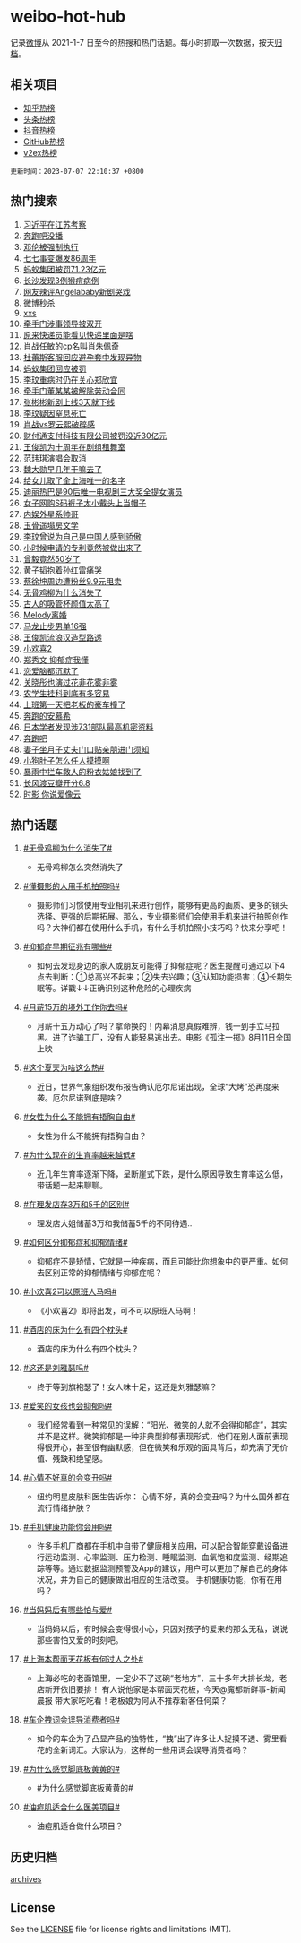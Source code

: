 # weibo-hot-hub

记录[微博](https://www.weibo.com)从 2021-1-7 日至今的热搜和热门话题。每小时抓取一次数据，按天[归档](archives)。

## 相关项目

- [知乎热榜](https://github.com/lonnyzhang423/zhihu-hot-hub)
- [头条热榜](https://github.com/lonnyzhang423/toutiao-hot-hub)
- [抖音热榜](https://github.com/lonnyzhang423/douyin-hot-hub)
- [GitHub热榜](https://github.com/lonnyzhang423/github-hot-hub)
- [v2ex热榜](https://github.com/lonnyzhang423/v2ex-hot-hub)


`更新时间：2023-07-07 22:10:37 +0800`

## 热门搜索

1. [习近平在江苏考察](https://m.weibo.cn/search?containerid=100103type%3D1%26t%3D10%26q%3D%23%E4%B9%A0%E8%BF%91%E5%B9%B3%E5%9C%A8%E6%B1%9F%E8%8B%8F%E8%80%83%E5%AF%9F%23&stream_entry_id=51&isnewpage=1&extparam=seat%3D1%26cate%3D10103%26filter_type%3Drealtimehot%26c_type%3D51%26stream_entry_id%3D51%26dgr%3D0%26pos%3D0%26display_time%3D1688739036%26pre_seqid%3D1688739036019027219125&luicode=10000011&lfid=106003type%253D25%2526t%253D3%2526disable_hot%253D1%2526filter_type%253Drealtimehot)
1. [奔跑吧没播](https://m.weibo.cn/search?containerid=100103type%3D1%26t%3D10%26q%3D%23%E5%A5%94%E8%B7%91%E5%90%A7%E6%B2%A1%E6%92%AD%23&stream_entry_id=31&isnewpage=1&extparam=seat%3D1%26lcate%3D5001%26flag%3D4%26filter_type%3Drealtimehot%26realpos%3D1%26q%3D%2523%25E5%25A5%2594%25E8%25B7%2591%25E5%2590%25A7%25E6%25B2%25A1%25E6%2592%25AD%2523%26dgr%3D0%26band_rank%3D1%26stream_entry_id%3D31%26c_type%3D31%26cate%3D5001%26pos%3D0%26display_time%3D1688739036%26pre_seqid%3D1688739036019027219125&luicode=10000011&lfid=106003type%253D25%2526t%253D3%2526disable_hot%253D1%2526filter_type%253Drealtimehot)
1. [邓伦被强制执行](https://m.weibo.cn/search?containerid=100103type%3D1%26t%3D10%26q%3D%23%E9%82%93%E4%BC%A6%E8%A2%AB%E5%BC%BA%E5%88%B6%E6%89%A7%E8%A1%8C%23&stream_entry_id=31&isnewpage=1&extparam=seat%3D1%26lcate%3D5001%26flag%3D2%26filter_type%3Drealtimehot%26realpos%3D2%26q%3D%2523%25E9%2582%2593%25E4%25BC%25A6%25E8%25A2%25AB%25E5%25BC%25BA%25E5%2588%25B6%25E6%2589%25A7%25E8%25A1%258C%2523%26dgr%3D0%26band_rank%3D2%26stream_entry_id%3D31%26c_type%3D31%26cate%3D5001%26pos%3D1%26display_time%3D1688739036%26pre_seqid%3D1688739036019027219125&luicode=10000011&lfid=106003type%253D25%2526t%253D3%2526disable_hot%253D1%2526filter_type%253Drealtimehot)
1. [七七事变爆发86周年](https://m.weibo.cn/search?containerid=100103type%3D1%26t%3D10%26q%3D%23%E4%B8%83%E4%B8%83%E4%BA%8B%E5%8F%98%E7%88%86%E5%8F%9186%E5%91%A8%E5%B9%B4%23&stream_entry_id=31&isnewpage=1&extparam=seat%3D1%26lcate%3D5001%26flag%3D16%26filter_type%3Drealtimehot%26realpos%3D3%26q%3D%2523%25E4%25B8%2583%25E4%25B8%2583%25E4%25BA%258B%25E5%258F%2598%25E7%2588%2586%25E5%258F%259186%25E5%2591%25A8%25E5%25B9%25B4%2523%26dgr%3D0%26band_rank%3D3%26stream_entry_id%3D31%26c_type%3D31%26cate%3D5001%26pos%3D2%26display_time%3D1688739036%26pre_seqid%3D1688739036019027219125&luicode=10000011&lfid=106003type%253D25%2526t%253D3%2526disable_hot%253D1%2526filter_type%253Drealtimehot)
1. [蚂蚁集团被罚71.23亿元](https://m.weibo.cn/search?containerid=100103type%3D1%26t%3D10%26q%3D%23%E8%9A%82%E8%9A%81%E9%9B%86%E5%9B%A2%E8%A2%AB%E7%BD%9A71.23%E4%BA%BF%E5%85%83%23&stream_entry_id=31&isnewpage=1&extparam=seat%3D1%26lcate%3D5001%26flag%3D16%26filter_type%3Drealtimehot%26realpos%3D4%26q%3D%2523%25E8%259A%2582%25E8%259A%2581%25E9%259B%2586%25E5%259B%25A2%25E8%25A2%25AB%25E7%25BD%259A71.23%25E4%25BA%25BF%25E5%2585%2583%2523%26dgr%3D0%26band_rank%3D4%26stream_entry_id%3D31%26c_type%3D31%26cate%3D5001%26pos%3D3%26display_time%3D1688739036%26pre_seqid%3D1688739036019027219125&luicode=10000011&lfid=106003type%253D25%2526t%253D3%2526disable_hot%253D1%2526filter_type%253Drealtimehot)
1. [长沙发现3例猴痘病例](https://m.weibo.cn/search?containerid=100103type%3D1%26t%3D10%26q%3D%23%E9%95%BF%E6%B2%99%E5%8F%91%E7%8E%B03%E4%BE%8B%E7%8C%B4%E7%97%98%E7%97%85%E4%BE%8B%23&stream_entry_id=31&isnewpage=1&extparam=seat%3D1%26lcate%3D5001%26flag%3D1%26filter_type%3Drealtimehot%26realpos%3D5%26q%3D%2523%25E9%2595%25BF%25E6%25B2%2599%25E5%258F%2591%25E7%258E%25B03%25E4%25BE%258B%25E7%258C%25B4%25E7%2597%2598%25E7%2597%2585%25E4%25BE%258B%2523%26dgr%3D0%26band_rank%3D5%26stream_entry_id%3D31%26c_type%3D31%26cate%3D5001%26pos%3D4%26display_time%3D1688739036%26pre_seqid%3D1688739036019027219125&luicode=10000011&lfid=106003type%253D25%2526t%253D3%2526disable_hot%253D1%2526filter_type%253Drealtimehot)
1. [网友辣评Angelababy新剧哭戏](https://m.weibo.cn/search?containerid=100103type%3D1%26t%3D10%26q%3D%23%E7%BD%91%E5%8F%8B%E8%BE%A3%E8%AF%84Angelababy%E6%96%B0%E5%89%A7%E5%93%AD%E6%88%8F%23&stream_entry_id=31&isnewpage=1&extparam=seat%3D1%26lcate%3D5001%26flag%3D1%26filter_type%3Drealtimehot%26realpos%3D6%26q%3D%2523%25E7%25BD%2591%25E5%258F%258B%25E8%25BE%25A3%25E8%25AF%2584Angelababy%25E6%2596%25B0%25E5%2589%25A7%25E5%2593%25AD%25E6%2588%258F%2523%26dgr%3D0%26band_rank%3D6%26stream_entry_id%3D31%26c_type%3D31%26cate%3D5001%26pos%3D5%26display_time%3D1688739036%26pre_seqid%3D1688739036019027219125&luicode=10000011&lfid=106003type%253D25%2526t%253D3%2526disable_hot%253D1%2526filter_type%253Drealtimehot)
1. [微博秒杀](https://m.weibo.cn/search?containerid=100103type%3D1%26t%3D10%26q%3D%23%E5%BE%AE%E5%8D%9A%E7%A7%92%E6%9D%80%23&stream_entry_id=31&isnewpage=1&extparam=seat%3D1%26lcate%3D5001%26filter_type%3Drealtimehot%26adid%3D195677%26q%3D%2523%25E5%25BE%25AE%25E5%258D%259A%25E7%25A7%2592%25E6%259D%2580%2523%26dgr%3D0%26c_type%3D31%26stream_entry_id%3D31%26band_rank%3D7%26is_ad_pos%3D1%26cate%3D5001%26pos%3D6%26display_time%3D1688739036%26pre_seqid%3D1688739036019027219125&luicode=10000011&lfid=106003type%253D25%2526t%253D3%2526disable_hot%253D1%2526filter_type%253Drealtimehot)
1. [xxs](https://m.weibo.cn/search?containerid=100103type%3D1%26t%3D10%26q%3Dxxs&stream_entry_id=31&isnewpage=1&extparam=seat%3D1%26lcate%3D5001%26flag%3D1%26filter_type%3Drealtimehot%26realpos%3D7%26q%3Dxxs%26dgr%3D0%26band_rank%3D7%26stream_entry_id%3D31%26c_type%3D31%26cate%3D5001%26pos%3D7%26display_time%3D1688739036%26pre_seqid%3D1688739036019027219125&luicode=10000011&lfid=106003type%253D25%2526t%253D3%2526disable_hot%253D1%2526filter_type%253Drealtimehot)
1. [牵手门涉事领导被双开](https://m.weibo.cn/search?containerid=100103type%3D1%26t%3D10%26q%3D%23%E7%89%B5%E6%89%8B%E9%97%A8%E6%B6%89%E4%BA%8B%E9%A2%86%E5%AF%BC%E8%A2%AB%E5%8F%8C%E5%BC%80%23&stream_entry_id=31&isnewpage=1&extparam=seat%3D1%26lcate%3D5001%26flag%3D0%26filter_type%3Drealtimehot%26realpos%3D8%26q%3D%2523%25E7%2589%25B5%25E6%2589%258B%25E9%2597%25A8%25E6%25B6%2589%25E4%25BA%258B%25E9%25A2%2586%25E5%25AF%25BC%25E8%25A2%25AB%25E5%258F%258C%25E5%25BC%2580%2523%26dgr%3D0%26band_rank%3D8%26stream_entry_id%3D31%26c_type%3D31%26cate%3D5001%26pos%3D8%26display_time%3D1688739036%26pre_seqid%3D1688739036019027219125&luicode=10000011&lfid=106003type%253D25%2526t%253D3%2526disable_hot%253D1%2526filter_type%253Drealtimehot)
1. [原来快递员能看见快递里面是啥](https://m.weibo.cn/search?containerid=100103type%3D1%26t%3D10%26q%3D%23%E5%8E%9F%E6%9D%A5%E5%BF%AB%E9%80%92%E5%91%98%E8%83%BD%E7%9C%8B%E8%A7%81%E5%BF%AB%E9%80%92%E9%87%8C%E9%9D%A2%E6%98%AF%E5%95%A5%23&stream_entry_id=31&isnewpage=1&extparam=seat%3D1%26lcate%3D5001%26flag%3D2%26filter_type%3Drealtimehot%26realpos%3D9%26q%3D%2523%25E5%258E%259F%25E6%259D%25A5%25E5%25BF%25AB%25E9%2580%2592%25E5%2591%2598%25E8%2583%25BD%25E7%259C%258B%25E8%25A7%2581%25E5%25BF%25AB%25E9%2580%2592%25E9%2587%258C%25E9%259D%25A2%25E6%2598%25AF%25E5%2595%25A5%2523%26dgr%3D0%26band_rank%3D9%26stream_entry_id%3D31%26c_type%3D31%26cate%3D5001%26pos%3D9%26display_time%3D1688739036%26pre_seqid%3D1688739036019027219125&luicode=10000011&lfid=106003type%253D25%2526t%253D3%2526disable_hot%253D1%2526filter_type%253Drealtimehot)
1. [肖战任敏的cp名叫肖朱佩奇](https://m.weibo.cn/search?containerid=100103type%3D1%26t%3D10%26q%3D%23%E8%82%96%E6%88%98%E4%BB%BB%E6%95%8F%E7%9A%84cp%E5%90%8D%E5%8F%AB%E8%82%96%E6%9C%B1%E4%BD%A9%E5%A5%87%23&stream_entry_id=31&isnewpage=1&extparam=seat%3D1%26lcate%3D5001%26flag%3D1%26filter_type%3Drealtimehot%26realpos%3D10%26q%3D%2523%25E8%2582%2596%25E6%2588%2598%25E4%25BB%25BB%25E6%2595%258F%25E7%259A%2584cp%25E5%2590%258D%25E5%258F%25AB%25E8%2582%2596%25E6%259C%25B1%25E4%25BD%25A9%25E5%25A5%2587%2523%26dgr%3D0%26band_rank%3D10%26stream_entry_id%3D31%26c_type%3D31%26cate%3D5001%26pos%3D10%26display_time%3D1688739036%26pre_seqid%3D1688739036019027219125&luicode=10000011&lfid=106003type%253D25%2526t%253D3%2526disable_hot%253D1%2526filter_type%253Drealtimehot)
1. [杜蕾斯客服回应避孕套中发现异物](https://m.weibo.cn/search?containerid=100103type%3D1%26t%3D10%26q%3D%23%E6%9D%9C%E8%95%BE%E6%96%AF%E5%AE%A2%E6%9C%8D%E5%9B%9E%E5%BA%94%E9%81%BF%E5%AD%95%E5%A5%97%E4%B8%AD%E5%8F%91%E7%8E%B0%E5%BC%82%E7%89%A9%23&stream_entry_id=31&isnewpage=1&extparam=seat%3D1%26lcate%3D5001%26flag%3D2%26filter_type%3Drealtimehot%26realpos%3D11%26q%3D%2523%25E6%259D%259C%25E8%2595%25BE%25E6%2596%25AF%25E5%25AE%25A2%25E6%259C%258D%25E5%259B%259E%25E5%25BA%2594%25E9%2581%25BF%25E5%25AD%2595%25E5%25A5%2597%25E4%25B8%25AD%25E5%258F%2591%25E7%258E%25B0%25E5%25BC%2582%25E7%2589%25A9%2523%26dgr%3D0%26band_rank%3D11%26stream_entry_id%3D31%26c_type%3D31%26cate%3D5001%26pos%3D11%26display_time%3D1688739036%26pre_seqid%3D1688739036019027219125&luicode=10000011&lfid=106003type%253D25%2526t%253D3%2526disable_hot%253D1%2526filter_type%253Drealtimehot)
1. [蚂蚁集团回应被罚](https://m.weibo.cn/search?containerid=100103type%3D1%26t%3D10%26q%3D%23%E8%9A%82%E8%9A%81%E9%9B%86%E5%9B%A2%E5%9B%9E%E5%BA%94%E8%A2%AB%E7%BD%9A%23&stream_entry_id=31&isnewpage=1&extparam=seat%3D1%26lcate%3D5001%26flag%3D1%26filter_type%3Drealtimehot%26realpos%3D12%26q%3D%2523%25E8%259A%2582%25E8%259A%2581%25E9%259B%2586%25E5%259B%25A2%25E5%259B%259E%25E5%25BA%2594%25E8%25A2%25AB%25E7%25BD%259A%2523%26dgr%3D0%26band_rank%3D12%26stream_entry_id%3D31%26c_type%3D31%26cate%3D5001%26pos%3D12%26display_time%3D1688739036%26pre_seqid%3D1688739036019027219125&luicode=10000011&lfid=106003type%253D25%2526t%253D3%2526disable_hot%253D1%2526filter_type%253Drealtimehot)
1. [李玟重病时仍在关心郑欣宜](https://m.weibo.cn/search?containerid=100103type%3D1%26t%3D10%26q%3D%23%E6%9D%8E%E7%8E%9F%E9%87%8D%E7%97%85%E6%97%B6%E4%BB%8D%E5%9C%A8%E5%85%B3%E5%BF%83%E9%83%91%E6%AC%A3%E5%AE%9C%23&stream_entry_id=31&isnewpage=1&extparam=seat%3D1%26lcate%3D5001%26flag%3D0%26filter_type%3Drealtimehot%26realpos%3D13%26q%3D%2523%25E6%259D%258E%25E7%258E%259F%25E9%2587%258D%25E7%2597%2585%25E6%2597%25B6%25E4%25BB%258D%25E5%259C%25A8%25E5%2585%25B3%25E5%25BF%2583%25E9%2583%2591%25E6%25AC%25A3%25E5%25AE%259C%2523%26dgr%3D0%26band_rank%3D13%26stream_entry_id%3D31%26c_type%3D31%26cate%3D5001%26pos%3D13%26display_time%3D1688739036%26pre_seqid%3D1688739036019027219125&luicode=10000011&lfid=106003type%253D25%2526t%253D3%2526disable_hot%253D1%2526filter_type%253Drealtimehot)
1. [牵手门董某某被解除劳动合同](https://m.weibo.cn/search?containerid=100103type%3D1%26t%3D10%26q%3D%23%E7%89%B5%E6%89%8B%E9%97%A8%E8%91%A3%E6%9F%90%E6%9F%90%E8%A2%AB%E8%A7%A3%E9%99%A4%E5%8A%B3%E5%8A%A8%E5%90%88%E5%90%8C%23&stream_entry_id=31&isnewpage=1&extparam=seat%3D1%26lcate%3D5001%26flag%3D1%26filter_type%3Drealtimehot%26realpos%3D14%26q%3D%2523%25E7%2589%25B5%25E6%2589%258B%25E9%2597%25A8%25E8%2591%25A3%25E6%259F%2590%25E6%259F%2590%25E8%25A2%25AB%25E8%25A7%25A3%25E9%2599%25A4%25E5%258A%25B3%25E5%258A%25A8%25E5%2590%2588%25E5%2590%258C%2523%26dgr%3D0%26band_rank%3D14%26stream_entry_id%3D31%26c_type%3D31%26cate%3D5001%26pos%3D14%26display_time%3D1688739036%26pre_seqid%3D1688739036019027219125&luicode=10000011&lfid=106003type%253D25%2526t%253D3%2526disable_hot%253D1%2526filter_type%253Drealtimehot)
1. [张彬彬新剧上线3天就下线](https://m.weibo.cn/search?containerid=100103type%3D1%26t%3D10%26q%3D%23%E5%BC%A0%E5%BD%AC%E5%BD%AC%E6%96%B0%E5%89%A7%E4%B8%8A%E7%BA%BF3%E5%A4%A9%E5%B0%B1%E4%B8%8B%E7%BA%BF%23&stream_entry_id=31&isnewpage=1&extparam=seat%3D1%26lcate%3D5001%26flag%3D0%26filter_type%3Drealtimehot%26realpos%3D15%26q%3D%2523%25E5%25BC%25A0%25E5%25BD%25AC%25E5%25BD%25AC%25E6%2596%25B0%25E5%2589%25A7%25E4%25B8%258A%25E7%25BA%25BF3%25E5%25A4%25A9%25E5%25B0%25B1%25E4%25B8%258B%25E7%25BA%25BF%2523%26dgr%3D0%26band_rank%3D15%26stream_entry_id%3D31%26c_type%3D31%26cate%3D5001%26pos%3D15%26display_time%3D1688739036%26pre_seqid%3D1688739036019027219125&luicode=10000011&lfid=106003type%253D25%2526t%253D3%2526disable_hot%253D1%2526filter_type%253Drealtimehot)
1. [李玟疑因窒息死亡](https://m.weibo.cn/search?containerid=100103type%3D1%26t%3D10%26q%3D%23%E6%9D%8E%E7%8E%9F%E7%96%91%E5%9B%A0%E7%AA%92%E6%81%AF%E6%AD%BB%E4%BA%A1%23&stream_entry_id=31&isnewpage=1&extparam=seat%3D1%26lcate%3D5001%26flag%3D0%26filter_type%3Drealtimehot%26realpos%3D16%26q%3D%2523%25E6%259D%258E%25E7%258E%259F%25E7%2596%2591%25E5%259B%25A0%25E7%25AA%2592%25E6%2581%25AF%25E6%25AD%25BB%25E4%25BA%25A1%2523%26dgr%3D0%26band_rank%3D16%26stream_entry_id%3D31%26c_type%3D31%26cate%3D5001%26pos%3D16%26display_time%3D1688739036%26pre_seqid%3D1688739036019027219125&luicode=10000011&lfid=106003type%253D25%2526t%253D3%2526disable_hot%253D1%2526filter_type%253Drealtimehot)
1. [肖战vs罗云熙破碎感](https://m.weibo.cn/search?containerid=100103type%3D1%26t%3D10%26q%3D%23%E8%82%96%E6%88%98vs%E7%BD%97%E4%BA%91%E7%86%99%E7%A0%B4%E7%A2%8E%E6%84%9F%23&stream_entry_id=31&isnewpage=1&extparam=seat%3D1%26lcate%3D5001%26flag%3D1%26filter_type%3Drealtimehot%26realpos%3D17%26q%3D%2523%25E8%2582%2596%25E6%2588%2598vs%25E7%25BD%2597%25E4%25BA%2591%25E7%2586%2599%25E7%25A0%25B4%25E7%25A2%258E%25E6%2584%259F%2523%26dgr%3D0%26band_rank%3D17%26stream_entry_id%3D31%26c_type%3D31%26cate%3D5001%26pos%3D17%26display_time%3D1688739036%26pre_seqid%3D1688739036019027219125&luicode=10000011&lfid=106003type%253D25%2526t%253D3%2526disable_hot%253D1%2526filter_type%253Drealtimehot)
1. [财付通支付科技有限公司被罚没近30亿元](https://m.weibo.cn/search?containerid=100103type%3D1%26t%3D10%26q%3D%23%E8%B4%A2%E4%BB%98%E9%80%9A%E6%94%AF%E4%BB%98%E7%A7%91%E6%8A%80%E6%9C%89%E9%99%90%E5%85%AC%E5%8F%B8%E8%A2%AB%E7%BD%9A%E6%B2%A1%E8%BF%9130%E4%BA%BF%E5%85%83%23&stream_entry_id=31&isnewpage=1&extparam=seat%3D1%26lcate%3D5001%26flag%3D1%26filter_type%3Drealtimehot%26realpos%3D18%26q%3D%2523%25E8%25B4%25A2%25E4%25BB%2598%25E9%2580%259A%25E6%2594%25AF%25E4%25BB%2598%25E7%25A7%2591%25E6%258A%2580%25E6%259C%2589%25E9%2599%2590%25E5%2585%25AC%25E5%258F%25B8%25E8%25A2%25AB%25E7%25BD%259A%25E6%25B2%25A1%25E8%25BF%259130%25E4%25BA%25BF%25E5%2585%2583%2523%26dgr%3D0%26band_rank%3D18%26stream_entry_id%3D31%26c_type%3D31%26cate%3D5001%26pos%3D18%26display_time%3D1688739036%26pre_seqid%3D1688739036019027219125&luicode=10000011&lfid=106003type%253D25%2526t%253D3%2526disable_hot%253D1%2526filter_type%253Drealtimehot)
1. [王俊凯为十周年在剧组租舞室](https://m.weibo.cn/search?containerid=100103type%3D1%26t%3D10%26q%3D%23%E7%8E%8B%E4%BF%8A%E5%87%AF%E4%B8%BA%E5%8D%81%E5%91%A8%E5%B9%B4%E5%9C%A8%E5%89%A7%E7%BB%84%E7%A7%9F%E8%88%9E%E5%AE%A4%23&stream_entry_id=31&isnewpage=1&extparam=seat%3D1%26lcate%3D5001%26flag%3D1%26filter_type%3Drealtimehot%26realpos%3D19%26q%3D%2523%25E7%258E%258B%25E4%25BF%258A%25E5%2587%25AF%25E4%25B8%25BA%25E5%258D%2581%25E5%2591%25A8%25E5%25B9%25B4%25E5%259C%25A8%25E5%2589%25A7%25E7%25BB%2584%25E7%25A7%259F%25E8%2588%259E%25E5%25AE%25A4%2523%26dgr%3D0%26band_rank%3D19%26stream_entry_id%3D31%26c_type%3D31%26cate%3D5001%26pos%3D19%26display_time%3D1688739036%26pre_seqid%3D1688739036019027219125&luicode=10000011&lfid=106003type%253D25%2526t%253D3%2526disable_hot%253D1%2526filter_type%253Drealtimehot)
1. [范玮琪演唱会取消](https://m.weibo.cn/search?containerid=100103type%3D1%26t%3D10%26q%3D%23%E8%8C%83%E7%8E%AE%E7%90%AA%E6%BC%94%E5%94%B1%E4%BC%9A%E5%8F%96%E6%B6%88%23&stream_entry_id=31&isnewpage=1&extparam=seat%3D1%26lcate%3D5001%26flag%3D2%26filter_type%3Drealtimehot%26realpos%3D20%26q%3D%2523%25E8%258C%2583%25E7%258E%25AE%25E7%2590%25AA%25E6%25BC%2594%25E5%2594%25B1%25E4%25BC%259A%25E5%258F%2596%25E6%25B6%2588%2523%26dgr%3D0%26band_rank%3D20%26stream_entry_id%3D31%26c_type%3D31%26cate%3D5001%26pos%3D20%26display_time%3D1688739036%26pre_seqid%3D1688739036019027219125&luicode=10000011&lfid=106003type%253D25%2526t%253D3%2526disable_hot%253D1%2526filter_type%253Drealtimehot)
1. [魏大勋早几年干嘛去了](https://m.weibo.cn/search?containerid=100103type%3D1%26t%3D10%26q%3D%23%E9%AD%8F%E5%A4%A7%E5%8B%8B%E6%97%A9%E5%87%A0%E5%B9%B4%E5%B9%B2%E5%98%9B%E5%8E%BB%E4%BA%86%23&stream_entry_id=31&isnewpage=1&extparam=seat%3D1%26lcate%3D5001%26flag%3D1%26filter_type%3Drealtimehot%26realpos%3D21%26q%3D%2523%25E9%25AD%258F%25E5%25A4%25A7%25E5%258B%258B%25E6%2597%25A9%25E5%2587%25A0%25E5%25B9%25B4%25E5%25B9%25B2%25E5%2598%259B%25E5%258E%25BB%25E4%25BA%2586%2523%26dgr%3D0%26band_rank%3D21%26stream_entry_id%3D31%26c_type%3D31%26cate%3D5001%26pos%3D21%26display_time%3D1688739036%26pre_seqid%3D1688739036019027219125&luicode=10000011&lfid=106003type%253D25%2526t%253D3%2526disable_hot%253D1%2526filter_type%253Drealtimehot)
1. [给女儿取了全上海唯一的名字](https://m.weibo.cn/search?containerid=100103type%3D1%26t%3D10%26q%3D%23%E7%BB%99%E5%A5%B3%E5%84%BF%E5%8F%96%E4%BA%86%E5%85%A8%E4%B8%8A%E6%B5%B7%E5%94%AF%E4%B8%80%E7%9A%84%E5%90%8D%E5%AD%97%23&stream_entry_id=31&isnewpage=1&extparam=seat%3D1%26lcate%3D5001%26flag%3D2%26filter_type%3Drealtimehot%26realpos%3D22%26q%3D%2523%25E7%25BB%2599%25E5%25A5%25B3%25E5%2584%25BF%25E5%258F%2596%25E4%25BA%2586%25E5%2585%25A8%25E4%25B8%258A%25E6%25B5%25B7%25E5%2594%25AF%25E4%25B8%2580%25E7%259A%2584%25E5%2590%258D%25E5%25AD%2597%2523%26dgr%3D0%26band_rank%3D22%26stream_entry_id%3D31%26c_type%3D31%26cate%3D5001%26pos%3D22%26display_time%3D1688739036%26pre_seqid%3D1688739036019027219125&luicode=10000011&lfid=106003type%253D25%2526t%253D3%2526disable_hot%253D1%2526filter_type%253Drealtimehot)
1. [迪丽热巴是90后唯一电视剧三大奖全提女演员](https://m.weibo.cn/search?containerid=100103type%3D1%26t%3D10%26q%3D%23%E8%BF%AA%E4%B8%BD%E7%83%AD%E5%B7%B4%E6%98%AF90%E5%90%8E%E5%94%AF%E4%B8%80%E7%94%B5%E8%A7%86%E5%89%A7%E4%B8%89%E5%A4%A7%E5%A5%96%E5%85%A8%E6%8F%90%E5%A5%B3%E6%BC%94%E5%91%98%23&stream_entry_id=31&isnewpage=1&extparam=seat%3D1%26lcate%3D5001%26flag%3D1%26filter_type%3Drealtimehot%26realpos%3D23%26q%3D%2523%25E8%25BF%25AA%25E4%25B8%25BD%25E7%2583%25AD%25E5%25B7%25B4%25E6%2598%25AF90%25E5%2590%258E%25E5%2594%25AF%25E4%25B8%2580%25E7%2594%25B5%25E8%25A7%2586%25E5%2589%25A7%25E4%25B8%2589%25E5%25A4%25A7%25E5%25A5%2596%25E5%2585%25A8%25E6%258F%2590%25E5%25A5%25B3%25E6%25BC%2594%25E5%2591%2598%2523%26dgr%3D0%26band_rank%3D23%26stream_entry_id%3D31%26c_type%3D31%26cate%3D5001%26pos%3D23%26display_time%3D1688739036%26pre_seqid%3D1688739036019027219125&luicode=10000011&lfid=106003type%253D25%2526t%253D3%2526disable_hot%253D1%2526filter_type%253Drealtimehot)
1. [女子网购S码裤子太小戴头上当帽子](https://m.weibo.cn/search?containerid=100103type%3D1%26t%3D10%26q%3D%23%E5%A5%B3%E5%AD%90%E7%BD%91%E8%B4%ADS%E7%A0%81%E8%A3%A4%E5%AD%90%E5%A4%AA%E5%B0%8F%E6%88%B4%E5%A4%B4%E4%B8%8A%E5%BD%93%E5%B8%BD%E5%AD%90%23&stream_entry_id=31&isnewpage=1&extparam=seat%3D1%26lcate%3D5001%26flag%3D1%26filter_type%3Drealtimehot%26realpos%3D24%26q%3D%2523%25E5%25A5%25B3%25E5%25AD%2590%25E7%25BD%2591%25E8%25B4%25ADS%25E7%25A0%2581%25E8%25A3%25A4%25E5%25AD%2590%25E5%25A4%25AA%25E5%25B0%258F%25E6%2588%25B4%25E5%25A4%25B4%25E4%25B8%258A%25E5%25BD%2593%25E5%25B8%25BD%25E5%25AD%2590%2523%26dgr%3D0%26band_rank%3D24%26stream_entry_id%3D31%26c_type%3D31%26cate%3D5001%26pos%3D24%26display_time%3D1688739036%26pre_seqid%3D1688739036019027219125&luicode=10000011&lfid=106003type%253D25%2526t%253D3%2526disable_hot%253D1%2526filter_type%253Drealtimehot)
1. [内娱外星系帅哥](https://m.weibo.cn/search?containerid=100103type%3D1%26t%3D10%26q%3D%23%E5%86%85%E5%A8%B1%E5%A4%96%E6%98%9F%E7%B3%BB%E5%B8%85%E5%93%A5%23&stream_entry_id=31&isnewpage=1&extparam=seat%3D1%26lcate%3D5001%26flag%3D1%26filter_type%3Drealtimehot%26realpos%3D25%26q%3D%2523%25E5%2586%2585%25E5%25A8%25B1%25E5%25A4%2596%25E6%2598%259F%25E7%25B3%25BB%25E5%25B8%2585%25E5%2593%25A5%2523%26dgr%3D0%26band_rank%3D25%26stream_entry_id%3D31%26c_type%3D31%26cate%3D5001%26pos%3D25%26display_time%3D1688739036%26pre_seqid%3D1688739036019027219125&luicode=10000011&lfid=106003type%253D25%2526t%253D3%2526disable_hot%253D1%2526filter_type%253Drealtimehot)
1. [玉骨遥塌房文学](https://m.weibo.cn/search?containerid=100103type%3D1%26t%3D10%26q%3D%23%E7%8E%89%E9%AA%A8%E9%81%A5%E5%A1%8C%E6%88%BF%E6%96%87%E5%AD%A6%23&stream_entry_id=31&isnewpage=1&extparam=seat%3D1%26lcate%3D5001%26flag%3D0%26filter_type%3Drealtimehot%26realpos%3D26%26q%3D%2523%25E7%258E%2589%25E9%25AA%25A8%25E9%2581%25A5%25E5%25A1%258C%25E6%2588%25BF%25E6%2596%2587%25E5%25AD%25A6%2523%26dgr%3D0%26band_rank%3D26%26stream_entry_id%3D31%26c_type%3D31%26cate%3D5001%26pos%3D26%26display_time%3D1688739036%26pre_seqid%3D1688739036019027219125&luicode=10000011&lfid=106003type%253D25%2526t%253D3%2526disable_hot%253D1%2526filter_type%253Drealtimehot)
1. [李玟曾说为自己是中国人感到骄傲](https://m.weibo.cn/search?containerid=100103type%3D1%26t%3D10%26q%3D%23%E6%9D%8E%E7%8E%9F%E6%9B%BE%E8%AF%B4%E4%B8%BA%E8%87%AA%E5%B7%B1%E6%98%AF%E4%B8%AD%E5%9B%BD%E4%BA%BA%E6%84%9F%E5%88%B0%E9%AA%84%E5%82%B2%23&stream_entry_id=31&isnewpage=1&extparam=seat%3D1%26lcate%3D5001%26flag%3D1%26filter_type%3Drealtimehot%26realpos%3D27%26q%3D%2523%25E6%259D%258E%25E7%258E%259F%25E6%259B%25BE%25E8%25AF%25B4%25E4%25B8%25BA%25E8%2587%25AA%25E5%25B7%25B1%25E6%2598%25AF%25E4%25B8%25AD%25E5%259B%25BD%25E4%25BA%25BA%25E6%2584%259F%25E5%2588%25B0%25E9%25AA%2584%25E5%2582%25B2%2523%26dgr%3D0%26band_rank%3D27%26stream_entry_id%3D31%26c_type%3D31%26cate%3D5001%26pos%3D27%26display_time%3D1688739036%26pre_seqid%3D1688739036019027219125&luicode=10000011&lfid=106003type%253D25%2526t%253D3%2526disable_hot%253D1%2526filter_type%253Drealtimehot)
1. [小时候申请的专利竟然被做出来了](https://m.weibo.cn/search?containerid=100103type%3D1%26t%3D10%26q%3D%23%E5%B0%8F%E6%97%B6%E5%80%99%E7%94%B3%E8%AF%B7%E7%9A%84%E4%B8%93%E5%88%A9%E7%AB%9F%E7%84%B6%E8%A2%AB%E5%81%9A%E5%87%BA%E6%9D%A5%E4%BA%86%23&stream_entry_id=31&isnewpage=1&extparam=seat%3D1%26lcate%3D5001%26flag%3D1%26filter_type%3Drealtimehot%26realpos%3D28%26q%3D%2523%25E5%25B0%258F%25E6%2597%25B6%25E5%2580%2599%25E7%2594%25B3%25E8%25AF%25B7%25E7%259A%2584%25E4%25B8%2593%25E5%2588%25A9%25E7%25AB%259F%25E7%2584%25B6%25E8%25A2%25AB%25E5%2581%259A%25E5%2587%25BA%25E6%259D%25A5%25E4%25BA%2586%2523%26dgr%3D0%26band_rank%3D28%26stream_entry_id%3D31%26c_type%3D31%26cate%3D5001%26pos%3D28%26display_time%3D1688739036%26pre_seqid%3D1688739036019027219125&luicode=10000011&lfid=106003type%253D25%2526t%253D3%2526disable_hot%253D1%2526filter_type%253Drealtimehot)
1. [曾毅竟然50岁了](https://m.weibo.cn/search?containerid=100103type%3D1%26t%3D10%26q%3D%23%E6%9B%BE%E6%AF%85%E7%AB%9F%E7%84%B650%E5%B2%81%E4%BA%86%23&stream_entry_id=31&isnewpage=1&extparam=seat%3D1%26lcate%3D5001%26flag%3D0%26filter_type%3Drealtimehot%26realpos%3D29%26q%3D%2523%25E6%259B%25BE%25E6%25AF%2585%25E7%25AB%259F%25E7%2584%25B650%25E5%25B2%2581%25E4%25BA%2586%2523%26dgr%3D0%26band_rank%3D29%26stream_entry_id%3D31%26c_type%3D31%26cate%3D5001%26pos%3D29%26display_time%3D1688739036%26pre_seqid%3D1688739036019027219125&luicode=10000011&lfid=106003type%253D25%2526t%253D3%2526disable_hot%253D1%2526filter_type%253Drealtimehot)
1. [黄子韬抱着孙红雷痛哭](https://m.weibo.cn/search?containerid=100103type%3D1%26t%3D10%26q%3D%23%E9%BB%84%E5%AD%90%E9%9F%AC%E6%8A%B1%E7%9D%80%E5%AD%99%E7%BA%A2%E9%9B%B7%E7%97%9B%E5%93%AD%23&stream_entry_id=31&isnewpage=1&extparam=seat%3D1%26lcate%3D5001%26flag%3D1%26filter_type%3Drealtimehot%26realpos%3D30%26q%3D%2523%25E9%25BB%2584%25E5%25AD%2590%25E9%259F%25AC%25E6%258A%25B1%25E7%259D%2580%25E5%25AD%2599%25E7%25BA%25A2%25E9%259B%25B7%25E7%2597%259B%25E5%2593%25AD%2523%26dgr%3D0%26band_rank%3D30%26stream_entry_id%3D31%26c_type%3D31%26cate%3D5001%26pos%3D30%26display_time%3D1688739036%26pre_seqid%3D1688739036019027219125&luicode=10000011&lfid=106003type%253D25%2526t%253D3%2526disable_hot%253D1%2526filter_type%253Drealtimehot)
1. [蔡徐坤周边遭粉丝9.9元甩卖](https://m.weibo.cn/search?containerid=100103type%3D1%26t%3D10%26q%3D%23%E8%94%A1%E5%BE%90%E5%9D%A4%E5%91%A8%E8%BE%B9%E9%81%AD%E7%B2%89%E4%B8%9D9.9%E5%85%83%E7%94%A9%E5%8D%96%23&stream_entry_id=31&isnewpage=1&extparam=seat%3D1%26lcate%3D5001%26flag%3D0%26filter_type%3Drealtimehot%26realpos%3D31%26q%3D%2523%25E8%2594%25A1%25E5%25BE%2590%25E5%259D%25A4%25E5%2591%25A8%25E8%25BE%25B9%25E9%2581%25AD%25E7%25B2%2589%25E4%25B8%259D9.9%25E5%2585%2583%25E7%2594%25A9%25E5%258D%2596%2523%26dgr%3D0%26band_rank%3D31%26stream_entry_id%3D31%26c_type%3D31%26cate%3D5001%26pos%3D31%26display_time%3D1688739036%26pre_seqid%3D1688739036019027219125&luicode=10000011&lfid=106003type%253D25%2526t%253D3%2526disable_hot%253D1%2526filter_type%253Drealtimehot)
1. [无骨鸡柳为什么消失了](https://m.weibo.cn/search?containerid=100103type%3D1%26t%3D10%26q%3D%23%E6%97%A0%E9%AA%A8%E9%B8%A1%E6%9F%B3%E4%B8%BA%E4%BB%80%E4%B9%88%E6%B6%88%E5%A4%B1%E4%BA%86%23&stream_entry_id=31&isnewpage=1&extparam=seat%3D1%26lcate%3D5001%26flag%3D0%26filter_type%3Drealtimehot%26realpos%3D32%26q%3D%2523%25E6%2597%25A0%25E9%25AA%25A8%25E9%25B8%25A1%25E6%259F%25B3%25E4%25B8%25BA%25E4%25BB%2580%25E4%25B9%2588%25E6%25B6%2588%25E5%25A4%25B1%25E4%25BA%2586%2523%26dgr%3D0%26band_rank%3D32%26stream_entry_id%3D31%26c_type%3D31%26cate%3D5001%26pos%3D32%26display_time%3D1688739036%26pre_seqid%3D1688739036019027219125&luicode=10000011&lfid=106003type%253D25%2526t%253D3%2526disable_hot%253D1%2526filter_type%253Drealtimehot)
1. [古人的吸管杯颜值太高了](https://m.weibo.cn/search?containerid=100103type%3D1%26t%3D10%26q%3D%23%E5%8F%A4%E4%BA%BA%E7%9A%84%E5%90%B8%E7%AE%A1%E6%9D%AF%E9%A2%9C%E5%80%BC%E5%A4%AA%E9%AB%98%E4%BA%86%23&stream_entry_id=31&isnewpage=1&extparam=seat%3D1%26lcate%3D5001%26flag%3D1%26filter_type%3Drealtimehot%26realpos%3D33%26q%3D%2523%25E5%258F%25A4%25E4%25BA%25BA%25E7%259A%2584%25E5%2590%25B8%25E7%25AE%25A1%25E6%259D%25AF%25E9%25A2%259C%25E5%2580%25BC%25E5%25A4%25AA%25E9%25AB%2598%25E4%25BA%2586%2523%26dgr%3D0%26band_rank%3D33%26stream_entry_id%3D31%26c_type%3D31%26cate%3D5001%26pos%3D33%26display_time%3D1688739036%26pre_seqid%3D1688739036019027219125&luicode=10000011&lfid=106003type%253D25%2526t%253D3%2526disable_hot%253D1%2526filter_type%253Drealtimehot)
1. [Melody离婚](https://m.weibo.cn/search?containerid=100103type%3D1%26t%3D10%26q%3D%23Melody%E7%A6%BB%E5%A9%9A%23&stream_entry_id=31&isnewpage=1&extparam=seat%3D1%26lcate%3D5001%26flag%3D0%26filter_type%3Drealtimehot%26realpos%3D34%26q%3D%2523Melody%25E7%25A6%25BB%25E5%25A9%259A%2523%26dgr%3D0%26band_rank%3D34%26stream_entry_id%3D31%26c_type%3D31%26cate%3D5001%26pos%3D34%26display_time%3D1688739036%26pre_seqid%3D1688739036019027219125&luicode=10000011&lfid=106003type%253D25%2526t%253D3%2526disable_hot%253D1%2526filter_type%253Drealtimehot)
1. [马龙止步男单16强](https://m.weibo.cn/search?containerid=100103type%3D1%26t%3D10%26q%3D%23%E9%A9%AC%E9%BE%99%E6%AD%A2%E6%AD%A5%E7%94%B7%E5%8D%9516%E5%BC%BA%23&stream_entry_id=31&isnewpage=1&extparam=seat%3D1%26lcate%3D5001%26flag%3D1%26filter_type%3Drealtimehot%26realpos%3D35%26q%3D%2523%25E9%25A9%25AC%25E9%25BE%2599%25E6%25AD%25A2%25E6%25AD%25A5%25E7%2594%25B7%25E5%258D%259516%25E5%25BC%25BA%2523%26dgr%3D0%26band_rank%3D35%26stream_entry_id%3D31%26c_type%3D31%26cate%3D5001%26pos%3D35%26display_time%3D1688739036%26pre_seqid%3D1688739036019027219125&luicode=10000011&lfid=106003type%253D25%2526t%253D3%2526disable_hot%253D1%2526filter_type%253Drealtimehot)
1. [王俊凯流浪汉造型路透](https://m.weibo.cn/search?containerid=100103type%3D1%26t%3D10%26q%3D%23%E7%8E%8B%E4%BF%8A%E5%87%AF%E6%B5%81%E6%B5%AA%E6%B1%89%E9%80%A0%E5%9E%8B%E8%B7%AF%E9%80%8F%23&stream_entry_id=31&isnewpage=1&extparam=seat%3D1%26lcate%3D5001%26flag%3D1%26filter_type%3Drealtimehot%26realpos%3D36%26q%3D%2523%25E7%258E%258B%25E4%25BF%258A%25E5%2587%25AF%25E6%25B5%2581%25E6%25B5%25AA%25E6%25B1%2589%25E9%2580%25A0%25E5%259E%258B%25E8%25B7%25AF%25E9%2580%258F%2523%26dgr%3D0%26band_rank%3D36%26stream_entry_id%3D31%26c_type%3D31%26cate%3D5001%26pos%3D36%26display_time%3D1688739036%26pre_seqid%3D1688739036019027219125&luicode=10000011&lfid=106003type%253D25%2526t%253D3%2526disable_hot%253D1%2526filter_type%253Drealtimehot)
1. [小欢喜2](https://m.weibo.cn/search?containerid=100103type%3D1%26t%3D10%26q%3D%E5%B0%8F%E6%AC%A2%E5%96%9C2&stream_entry_id=31&isnewpage=1&extparam=seat%3D1%26lcate%3D5001%26flag%3D0%26filter_type%3Drealtimehot%26realpos%3D37%26q%3D%25E5%25B0%258F%25E6%25AC%25A2%25E5%2596%259C2%26dgr%3D0%26band_rank%3D37%26stream_entry_id%3D31%26c_type%3D31%26cate%3D5001%26pos%3D37%26display_time%3D1688739036%26pre_seqid%3D1688739036019027219125&luicode=10000011&lfid=106003type%253D25%2526t%253D3%2526disable_hot%253D1%2526filter_type%253Drealtimehot)
1. [郑秀文 抑郁症我懂](https://m.weibo.cn/search?containerid=100103type%3D1%26t%3D10%26q%3D%E9%83%91%E7%A7%80%E6%96%87+%E6%8A%91%E9%83%81%E7%97%87%E6%88%91%E6%87%82&stream_entry_id=31&isnewpage=1&extparam=seat%3D1%26lcate%3D5001%26flag%3D0%26filter_type%3Drealtimehot%26realpos%3D38%26q%3D%25E9%2583%2591%25E7%25A7%2580%25E6%2596%2587%2520%25E6%258A%2591%25E9%2583%2581%25E7%2597%2587%25E6%2588%2591%25E6%2587%2582%26dgr%3D0%26band_rank%3D38%26stream_entry_id%3D31%26c_type%3D31%26cate%3D5001%26pos%3D38%26display_time%3D1688739036%26pre_seqid%3D1688739036019027219125&luicode=10000011&lfid=106003type%253D25%2526t%253D3%2526disable_hot%253D1%2526filter_type%253Drealtimehot)
1. [恋爱脑都沉默了](https://m.weibo.cn/search?containerid=100103type%3D1%26t%3D10%26q%3D%E6%81%8B%E7%88%B1%E8%84%91%E9%83%BD%E6%B2%89%E9%BB%98%E4%BA%86&stream_entry_id=31&isnewpage=1&extparam=seat%3D1%26lcate%3D5001%26flag%3D0%26filter_type%3Drealtimehot%26realpos%3D39%26q%3D%25E6%2581%258B%25E7%2588%25B1%25E8%2584%2591%25E9%2583%25BD%25E6%25B2%2589%25E9%25BB%2598%25E4%25BA%2586%26dgr%3D0%26band_rank%3D39%26stream_entry_id%3D31%26c_type%3D31%26cate%3D5001%26pos%3D39%26display_time%3D1688739036%26pre_seqid%3D1688739036019027219125&luicode=10000011&lfid=106003type%253D25%2526t%253D3%2526disable_hot%253D1%2526filter_type%253Drealtimehot)
1. [关晓彤也演过花非花雾非雾](https://m.weibo.cn/search?containerid=100103type%3D1%26t%3D10%26q%3D%E5%85%B3%E6%99%93%E5%BD%A4%E4%B9%9F%E6%BC%94%E8%BF%87%E8%8A%B1%E9%9D%9E%E8%8A%B1%E9%9B%BE%E9%9D%9E%E9%9B%BE&stream_entry_id=31&isnewpage=1&extparam=seat%3D1%26lcate%3D5001%26flag%3D0%26filter_type%3Drealtimehot%26realpos%3D40%26q%3D%25E5%2585%25B3%25E6%2599%2593%25E5%25BD%25A4%25E4%25B9%259F%25E6%25BC%2594%25E8%25BF%2587%25E8%258A%25B1%25E9%259D%259E%25E8%258A%25B1%25E9%259B%25BE%25E9%259D%259E%25E9%259B%25BE%26dgr%3D0%26band_rank%3D40%26stream_entry_id%3D31%26c_type%3D31%26cate%3D5001%26pos%3D40%26display_time%3D1688739036%26pre_seqid%3D1688739036019027219125&luicode=10000011&lfid=106003type%253D25%2526t%253D3%2526disable_hot%253D1%2526filter_type%253Drealtimehot)
1. [农学生挂科到底有多容易](https://m.weibo.cn/search?containerid=100103type%3D1%26t%3D10%26q%3D%E5%86%9C%E5%AD%A6%E7%94%9F%E6%8C%82%E7%A7%91%E5%88%B0%E5%BA%95%E6%9C%89%E5%A4%9A%E5%AE%B9%E6%98%93&stream_entry_id=31&isnewpage=1&extparam=seat%3D1%26lcate%3D5001%26flag%3D1%26filter_type%3Drealtimehot%26realpos%3D41%26q%3D%25E5%2586%259C%25E5%25AD%25A6%25E7%2594%259F%25E6%258C%2582%25E7%25A7%2591%25E5%2588%25B0%25E5%25BA%2595%25E6%259C%2589%25E5%25A4%259A%25E5%25AE%25B9%25E6%2598%2593%26dgr%3D0%26band_rank%3D41%26stream_entry_id%3D31%26c_type%3D31%26cate%3D5001%26pos%3D41%26display_time%3D1688739036%26pre_seqid%3D1688739036019027219125&luicode=10000011&lfid=106003type%253D25%2526t%253D3%2526disable_hot%253D1%2526filter_type%253Drealtimehot)
1. [上班第一天把老板的豪车撞了](https://m.weibo.cn/search?containerid=100103type%3D1%26t%3D10%26q%3D%23%E4%B8%8A%E7%8F%AD%E7%AC%AC%E4%B8%80%E5%A4%A9%E6%8A%8A%E8%80%81%E6%9D%BF%E7%9A%84%E8%B1%AA%E8%BD%A6%E6%92%9E%E4%BA%86%23&stream_entry_id=31&isnewpage=1&extparam=seat%3D1%26lcate%3D5001%26flag%3D1%26filter_type%3Drealtimehot%26realpos%3D42%26q%3D%2523%25E4%25B8%258A%25E7%258F%25AD%25E7%25AC%25AC%25E4%25B8%2580%25E5%25A4%25A9%25E6%258A%258A%25E8%2580%2581%25E6%259D%25BF%25E7%259A%2584%25E8%25B1%25AA%25E8%25BD%25A6%25E6%2592%259E%25E4%25BA%2586%2523%26dgr%3D0%26band_rank%3D42%26stream_entry_id%3D31%26c_type%3D31%26cate%3D5001%26pos%3D42%26display_time%3D1688739036%26pre_seqid%3D1688739036019027219125&luicode=10000011&lfid=106003type%253D25%2526t%253D3%2526disable_hot%253D1%2526filter_type%253Drealtimehot)
1. [奔跑的安慕希](https://m.weibo.cn/search?containerid=100103type%3D1%26t%3D10%26q%3D%E5%A5%94%E8%B7%91%E7%9A%84%E5%AE%89%E6%85%95%E5%B8%8C&stream_entry_id=31&isnewpage=1&extparam=seat%3D1%26lcate%3D5001%26flag%3D0%26filter_type%3Drealtimehot%26realpos%3D43%26q%3D%25E5%25A5%2594%25E8%25B7%2591%25E7%259A%2584%25E5%25AE%2589%25E6%2585%2595%25E5%25B8%258C%26dgr%3D0%26band_rank%3D43%26stream_entry_id%3D31%26c_type%3D31%26cate%3D5001%26pos%3D43%26display_time%3D1688739036%26pre_seqid%3D1688739036019027219125&luicode=10000011&lfid=106003type%253D25%2526t%253D3%2526disable_hot%253D1%2526filter_type%253Drealtimehot)
1. [日本学者发现涉731部队最高机密资料](https://m.weibo.cn/search?containerid=100103type%3D1%26t%3D10%26q%3D%23%E6%97%A5%E6%9C%AC%E5%AD%A6%E8%80%85%E5%8F%91%E7%8E%B0%E6%B6%89731%E9%83%A8%E9%98%9F%E6%9C%80%E9%AB%98%E6%9C%BA%E5%AF%86%E8%B5%84%E6%96%99%23&stream_entry_id=31&isnewpage=1&extparam=seat%3D1%26lcate%3D5001%26flag%3D0%26filter_type%3Drealtimehot%26realpos%3D44%26q%3D%2523%25E6%2597%25A5%25E6%259C%25AC%25E5%25AD%25A6%25E8%2580%2585%25E5%258F%2591%25E7%258E%25B0%25E6%25B6%2589731%25E9%2583%25A8%25E9%2598%259F%25E6%259C%2580%25E9%25AB%2598%25E6%259C%25BA%25E5%25AF%2586%25E8%25B5%2584%25E6%2596%2599%2523%26dgr%3D0%26band_rank%3D44%26stream_entry_id%3D31%26c_type%3D31%26cate%3D5001%26pos%3D44%26display_time%3D1688739036%26pre_seqid%3D1688739036019027219125&luicode=10000011&lfid=106003type%253D25%2526t%253D3%2526disable_hot%253D1%2526filter_type%253Drealtimehot)
1. [奔跑吧](https://m.weibo.cn/search?containerid=100103type%3D1%26t%3D10%26q%3D%E5%A5%94%E8%B7%91%E5%90%A7&stream_entry_id=31&isnewpage=1&extparam=seat%3D1%26lcate%3D5001%26flag%3D0%26filter_type%3Drealtimehot%26realpos%3D45%26q%3D%25E5%25A5%2594%25E8%25B7%2591%25E5%2590%25A7%26dgr%3D0%26band_rank%3D45%26stream_entry_id%3D31%26c_type%3D31%26cate%3D5001%26pos%3D45%26display_time%3D1688739036%26pre_seqid%3D1688739036019027219125&luicode=10000011&lfid=106003type%253D25%2526t%253D3%2526disable_hot%253D1%2526filter_type%253Drealtimehot)
1. [妻子坐月子丈夫门口贴亲朋进门须知](https://m.weibo.cn/search?containerid=100103type%3D1%26t%3D10%26q%3D%23%E5%A6%BB%E5%AD%90%E5%9D%90%E6%9C%88%E5%AD%90%E4%B8%88%E5%A4%AB%E9%97%A8%E5%8F%A3%E8%B4%B4%E4%BA%B2%E6%9C%8B%E8%BF%9B%E9%97%A8%E9%A1%BB%E7%9F%A5%23&stream_entry_id=31&isnewpage=1&extparam=seat%3D1%26lcate%3D5001%26flag%3D0%26filter_type%3Drealtimehot%26realpos%3D46%26q%3D%2523%25E5%25A6%25BB%25E5%25AD%2590%25E5%259D%2590%25E6%259C%2588%25E5%25AD%2590%25E4%25B8%2588%25E5%25A4%25AB%25E9%2597%25A8%25E5%258F%25A3%25E8%25B4%25B4%25E4%25BA%25B2%25E6%259C%258B%25E8%25BF%259B%25E9%2597%25A8%25E9%25A1%25BB%25E7%259F%25A5%2523%26dgr%3D0%26band_rank%3D46%26stream_entry_id%3D31%26c_type%3D31%26cate%3D5001%26pos%3D46%26display_time%3D1688739036%26pre_seqid%3D1688739036019027219125&luicode=10000011&lfid=106003type%253D25%2526t%253D3%2526disable_hot%253D1%2526filter_type%253Drealtimehot)
1. [小狗肚子怎么任人摸摸啊](https://m.weibo.cn/search?containerid=100103type%3D1%26t%3D10%26q%3D%E5%B0%8F%E7%8B%97%E8%82%9A%E5%AD%90%E6%80%8E%E4%B9%88%E4%BB%BB%E4%BA%BA%E6%91%B8%E6%91%B8%E5%95%8A&stream_entry_id=31&isnewpage=1&extparam=seat%3D1%26lcate%3D5001%26flag%3D1%26filter_type%3Drealtimehot%26realpos%3D47%26q%3D%25E5%25B0%258F%25E7%258B%2597%25E8%2582%259A%25E5%25AD%2590%25E6%2580%258E%25E4%25B9%2588%25E4%25BB%25BB%25E4%25BA%25BA%25E6%2591%25B8%25E6%2591%25B8%25E5%2595%258A%26dgr%3D0%26band_rank%3D47%26stream_entry_id%3D31%26c_type%3D31%26cate%3D5001%26pos%3D47%26display_time%3D1688739036%26pre_seqid%3D1688739036019027219125&luicode=10000011&lfid=106003type%253D25%2526t%253D3%2526disable_hot%253D1%2526filter_type%253Drealtimehot)
1. [暴雨中拦车救人的粉衣姑娘找到了](https://m.weibo.cn/search?containerid=100103type%3D1%26t%3D10%26q%3D%23%E6%9A%B4%E9%9B%A8%E4%B8%AD%E6%8B%A6%E8%BD%A6%E6%95%91%E4%BA%BA%E7%9A%84%E7%B2%89%E8%A1%A3%E5%A7%91%E5%A8%98%E6%89%BE%E5%88%B0%E4%BA%86%23&stream_entry_id=31&isnewpage=1&extparam=seat%3D1%26lcate%3D5001%26flag%3D32768%26filter_type%3Drealtimehot%26realpos%3D48%26q%3D%2523%25E6%259A%25B4%25E9%259B%25A8%25E4%25B8%25AD%25E6%258B%25A6%25E8%25BD%25A6%25E6%2595%2591%25E4%25BA%25BA%25E7%259A%2584%25E7%25B2%2589%25E8%25A1%25A3%25E5%25A7%2591%25E5%25A8%2598%25E6%2589%25BE%25E5%2588%25B0%25E4%25BA%2586%2523%26dgr%3D0%26band_rank%3D48%26stream_entry_id%3D31%26c_type%3D31%26cate%3D5001%26pos%3D48%26display_time%3D1688739036%26pre_seqid%3D1688739036019027219125&luicode=10000011&lfid=106003type%253D25%2526t%253D3%2526disable_hot%253D1%2526filter_type%253Drealtimehot)
1. [长风渡豆瓣开分6.8](https://m.weibo.cn/search?containerid=100103type%3D1%26t%3D10%26q%3D%23%E9%95%BF%E9%A3%8E%E6%B8%A1%E8%B1%86%E7%93%A3%E5%BC%80%E5%88%866.8%23&stream_entry_id=31&isnewpage=1&extparam=seat%3D1%26lcate%3D5001%26flag%3D0%26filter_type%3Drealtimehot%26realpos%3D49%26q%3D%2523%25E9%2595%25BF%25E9%25A3%258E%25E6%25B8%25A1%25E8%25B1%2586%25E7%2593%25A3%25E5%25BC%2580%25E5%2588%25866.8%2523%26dgr%3D0%26band_rank%3D49%26stream_entry_id%3D31%26c_type%3D31%26cate%3D5001%26pos%3D49%26display_time%3D1688739036%26pre_seqid%3D1688739036019027219125&luicode=10000011&lfid=106003type%253D25%2526t%253D3%2526disable_hot%253D1%2526filter_type%253Drealtimehot)
1. [时影 你说爱像云](https://m.weibo.cn/search?containerid=100103type%3D1%26t%3D10%26q%3D%E6%97%B6%E5%BD%B1+%E4%BD%A0%E8%AF%B4%E7%88%B1%E5%83%8F%E4%BA%91&stream_entry_id=31&isnewpage=1&extparam=seat%3D1%26lcate%3D5001%26flag%3D1%26filter_type%3Drealtimehot%26realpos%3D50%26q%3D%25E6%2597%25B6%25E5%25BD%25B1%2520%25E4%25BD%25A0%25E8%25AF%25B4%25E7%2588%25B1%25E5%2583%258F%25E4%25BA%2591%26dgr%3D0%26band_rank%3D50%26stream_entry_id%3D31%26c_type%3D31%26cate%3D5001%26pos%3D50%26display_time%3D1688739036%26pre_seqid%3D1688739036019027219125&luicode=10000011&lfid=106003type%253D25%2526t%253D3%2526disable_hot%253D1%2526filter_type%253Drealtimehot)

## 热门话题

1. [#无骨鸡柳为什么消失了#](https://m.weibo.cn/search?containerid=231522type%3D1%26t%3D10%26q%3D%23%E6%97%A0%E9%AA%A8%E9%B8%A1%E6%9F%B3%E4%B8%BA%E4%BB%80%E4%B9%88%E6%B6%88%E5%A4%B1%E4%BA%86%23&stream_entry_id=128&isnewpage=1&extparam=seat%3D1%26lcate%3D5004%26cate%3D5004%26c_type%3D128%26unitid%3D1688728400333%26dgr%3D0%26pos%3D1-0-0%26display_time%3D1688739037%26pre_seqid%3D1688739037389018440235&luicode=10000011&lfid=231648_-_4)
    - 无骨鸡柳怎么突然消失了

1. [#懂摄影的人用手机拍照吗#](https://m.weibo.cn/search?containerid=231522type%3D1%26t%3D10%26q%3D%23%E6%87%82%E6%91%84%E5%BD%B1%E7%9A%84%E4%BA%BA%E7%94%A8%E6%89%8B%E6%9C%BA%E6%8B%8D%E7%85%A7%E5%90%97%23&stream_entry_id=128&isnewpage=1&extparam=seat%3D1%26lcate%3D5004%26cate%3D5004%26c_type%3D128%26unitid%3D1688705701748%26dgr%3D0%26pos%3D1-0-1%26display_time%3D1688739037%26pre_seqid%3D1688739037389018440235&luicode=10000011&lfid=231648_-_4)
    - 摄影师们习惯使用专业相机来进行创作，能够有更高的画质、更多的镜头选择、更强的后期拓展。那么，专业摄影师们会使用手机来进行拍照创作吗？大神们都在使用什么手机，有什么手机拍照小技巧吗？快来分享吧！

1. [#抑郁症早期征兆有哪些#](https://m.weibo.cn/search?containerid=231522type%3D1%26t%3D10%26q%3D%23%E6%8A%91%E9%83%81%E7%97%87%E6%97%A9%E6%9C%9F%E5%BE%81%E5%85%86%E6%9C%89%E5%93%AA%E4%BA%9B%23&stream_entry_id=128&isnewpage=1&extparam=seat%3D1%26lcate%3D5004%26cate%3D5004%26c_type%3D128%26unitid%3D1688569486047%26dgr%3D0%26pos%3D1-0-2%26display_time%3D1688739037%26pre_seqid%3D1688739037389018440235&luicode=10000011&lfid=231648_-_4)
    - 如何去发现身边的家人或朋友可能得了抑郁症呢？医生提醒可通过以下4点去判断：①总高兴不起来；②失去兴趣；③认知功能损害；④长期失眠等。详戳↓↓正确识别这种危险的心理疾病

1. [#月薪15万的境外工作你去吗#](https://m.weibo.cn/search?containerid=231522type%3D1%26t%3D10%26q%3D%23%E6%9C%88%E8%96%AA15%E4%B8%87%E7%9A%84%E5%A2%83%E5%A4%96%E5%B7%A5%E4%BD%9C%E4%BD%A0%E5%8E%BB%E5%90%97%23&stream_entry_id=128&isnewpage=1&extparam=seat%3D1%26lcate%3D5004%26cate%3D5004%26c_type%3D128%26unitid%3D1688617131107%26dgr%3D0%26pos%3D1-0-3%26display_time%3D1688739037%26pre_seqid%3D1688739037389018440235&luicode=10000011&lfid=231648_-_4)
    - 月薪十五万动心了吗？拿命换的！内幕消息真假难辨，钱一到手立马拉黑。进了诈骗工厂，没有人能轻易逃出去。电影《孤注一掷》8月11日全国上映

1. [#这个夏天为啥这么热#](https://m.weibo.cn/search?containerid=231522type%3D1%26t%3D10%26q%3D%23%E8%BF%99%E4%B8%AA%E5%A4%8F%E5%A4%A9%E4%B8%BA%E5%95%A5%E8%BF%99%E4%B9%88%E7%83%AD%23&stream_entry_id=128&isnewpage=1&extparam=seat%3D1%26lcate%3D5004%26cate%3D5004%26c_type%3D128%26unitid%3D1688609023998%26dgr%3D0%26pos%3D1-0-4%26display_time%3D1688739037%26pre_seqid%3D1688739037389018440235&luicode=10000011&lfid=231648_-_4)
    - 近日，世界气象组织发布报告确认厄尔尼诺出现，全球“大烤”恐再度来袭。厄尔尼诺到底是啥？

1. [#女性为什么不能拥有捂胸自由#](https://m.weibo.cn/search?containerid=231522type%3D1%26t%3D10%26q%3D%23%E5%A5%B3%E6%80%A7%E4%B8%BA%E4%BB%80%E4%B9%88%E4%B8%8D%E8%83%BD%E6%8B%A5%E6%9C%89%E6%8D%82%E8%83%B8%E8%87%AA%E7%94%B1%23&stream_entry_id=128&isnewpage=1&extparam=seat%3D1%26lcate%3D5004%26cate%3D5004%26c_type%3D128%26unitid%3D1688634876559%26dgr%3D0%26pos%3D1-0-5%26display_time%3D1688739037%26pre_seqid%3D1688739037389018440235&luicode=10000011&lfid=231648_-_4)
    - 女性为什么不能拥有捂胸自由？

1. [#为什么现在的生育率越来越低#](https://m.weibo.cn/search?containerid=231522type%3D1%26t%3D10%26q%3D%23%E4%B8%BA%E4%BB%80%E4%B9%88%E7%8E%B0%E5%9C%A8%E7%9A%84%E7%94%9F%E8%82%B2%E7%8E%87%E8%B6%8A%E6%9D%A5%E8%B6%8A%E4%BD%8E%23&stream_entry_id=128&isnewpage=1&extparam=seat%3D1%26lcate%3D5004%26cate%3D5004%26c_type%3D128%26unitid%3D1688716700890%26dgr%3D0%26pos%3D1-0-6%26display_time%3D1688739037%26pre_seqid%3D1688739037389018440235&luicode=10000011&lfid=231648_-_4)
    - 近几年生育率逐渐下降，呈断崖式下跌，是什么原因导致生育率这么低，带话题一起来聊聊。

1. [#在理发店存3万和5千的区别#](https://m.weibo.cn/search?containerid=231522type%3D1%26t%3D10%26q%3D%23%E5%9C%A8%E7%90%86%E5%8F%91%E5%BA%97%E5%AD%983%E4%B8%87%E5%92%8C5%E5%8D%83%E7%9A%84%E5%8C%BA%E5%88%AB%23&stream_entry_id=128&isnewpage=1&extparam=seat%3D1%26lcate%3D5004%26cate%3D5004%26c_type%3D128%26unitid%3D1688721251926%26dgr%3D0%26pos%3D1-0-7%26display_time%3D1688739037%26pre_seqid%3D1688739037389018440235&luicode=10000011&lfid=231648_-_4)
    - 理发店大姐储蓄3万和我储蓄5千的不同待遇..

1. [#如何区分抑郁症和抑郁情绪#](https://m.weibo.cn/search?containerid=231522type%3D1%26t%3D10%26q%3D%23%E5%A6%82%E4%BD%95%E5%8C%BA%E5%88%86%E6%8A%91%E9%83%81%E7%97%87%E5%92%8C%E6%8A%91%E9%83%81%E6%83%85%E7%BB%AA%23&stream_entry_id=128&isnewpage=1&extparam=seat%3D1%26lcate%3D5004%26cate%3D5004%26c_type%3D128%26unitid%3D1688569500386%26dgr%3D0%26pos%3D1-0-8%26display_time%3D1688739037%26pre_seqid%3D1688739037389018440235&luicode=10000011&lfid=231648_-_4)
    - 抑郁症不是矫情，它就是一种疾病，而且可能比你想象中的更严重。如何去区别正常的抑郁情绪与抑郁症呢？

1. [#小欢喜2可以原班人马吗#](https://m.weibo.cn/search?containerid=231522type%3D1%26t%3D10%26q%3D%23%E5%B0%8F%E6%AC%A2%E5%96%9C2%E5%8F%AF%E4%BB%A5%E5%8E%9F%E7%8F%AD%E4%BA%BA%E9%A9%AC%E5%90%97%23&stream_entry_id=128&isnewpage=1&extparam=seat%3D1%26lcate%3D5004%26cate%3D5004%26c_type%3D128%26unitid%3D1688719152353%26dgr%3D0%26pos%3D1-0-9%26display_time%3D1688739037%26pre_seqid%3D1688739037389018440235&luicode=10000011&lfid=231648_-_4)
    - 《小欢喜2》即将出发，可不可以原班人马啊！ ​

1. [#酒店的床为什么有四个枕头#](https://m.weibo.cn/search?containerid=231522type%3D1%26t%3D10%26q%3D%23%E9%85%92%E5%BA%97%E7%9A%84%E5%BA%8A%E4%B8%BA%E4%BB%80%E4%B9%88%E6%9C%89%E5%9B%9B%E4%B8%AA%E6%9E%95%E5%A4%B4%23&stream_entry_id=128&isnewpage=1&extparam=seat%3D1%26lcate%3D5004%26cate%3D5004%26c_type%3D128%26unitid%3D1688641130724%26dgr%3D0%26pos%3D1-0-10%26display_time%3D1688739037%26pre_seqid%3D1688739037389018440235&luicode=10000011&lfid=231648_-_4)
    - 酒店的床为什么有四个枕头？

1. [#这还是刘雅瑟吗#](https://m.weibo.cn/search?containerid=231522type%3D1%26t%3D10%26q%3D%23%E8%BF%99%E8%BF%98%E6%98%AF%E5%88%98%E9%9B%85%E7%91%9F%E5%90%97%23&stream_entry_id=128&isnewpage=1&extparam=seat%3D1%26lcate%3D5004%26cate%3D5004%26c_type%3D128%26unitid%3D1688709304929%26dgr%3D0%26pos%3D1-0-11%26display_time%3D1688739037%26pre_seqid%3D1688739037389018440235&luicode=10000011&lfid=231648_-_4)
    - 终于等到旗袍瑟了！女人味十足，这还是刘雅瑟嘛？

1. [#爱笑的女孩也会抑郁吗#](https://m.weibo.cn/search?containerid=231522type%3D1%26t%3D10%26q%3D%23%E7%88%B1%E7%AC%91%E7%9A%84%E5%A5%B3%E5%AD%A9%E4%B9%9F%E4%BC%9A%E6%8A%91%E9%83%81%E5%90%97%23&stream_entry_id=128&isnewpage=1&extparam=seat%3D1%26lcate%3D5004%26cate%3D5004%26c_type%3D128%26unitid%3D1688609316611%26dgr%3D0%26pos%3D1-0-12%26display_time%3D1688739037%26pre_seqid%3D1688739037389018440235&luicode=10000011&lfid=231648_-_4)
    - 我们经常看到一种常见的误解：“阳光、微笑的人就不会得抑郁症”，其实并不是这样。微笑抑郁是一种非典型抑郁表现形式，他们在别人面前表现得很开心，甚至很有幽默感，但在微笑和乐观的面具背后，却充满了无价值、残缺和绝望感。

1. [#心情不好真的会变丑吗#](https://m.weibo.cn/search?containerid=231522type%3D1%26t%3D10%26q%3D%23%E5%BF%83%E6%83%85%E4%B8%8D%E5%A5%BD%E7%9C%9F%E7%9A%84%E4%BC%9A%E5%8F%98%E4%B8%91%E5%90%97%23&stream_entry_id=128&isnewpage=1&extparam=seat%3D1%26lcate%3D5004%26cate%3D5004%26c_type%3D128%26unitid%3D1688732605713%26dgr%3D0%26pos%3D1-0-13%26display_time%3D1688739037%26pre_seqid%3D1688739037389018440235&luicode=10000011&lfid=231648_-_4)
    - 纽约明星皮肤科医生告诉你： 心情不好，真的会变丑吗？为什么国外都在流行情绪护肤？

1. [#手机健康功能你会用吗#](https://m.weibo.cn/search?containerid=231522type%3D1%26t%3D10%26q%3D%23%E6%89%8B%E6%9C%BA%E5%81%A5%E5%BA%B7%E5%8A%9F%E8%83%BD%E4%BD%A0%E4%BC%9A%E7%94%A8%E5%90%97%23&stream_entry_id=128&isnewpage=1&extparam=seat%3D1%26lcate%3D5004%26cate%3D5004%26c_type%3D128%26unitid%3D1688643832354%26dgr%3D0%26pos%3D1-0-14%26display_time%3D1688739037%26pre_seqid%3D1688739037389018440235&luicode=10000011&lfid=231648_-_4)
    - 许多手机厂商都在手机中自带了健康相关应用，可以配合智能穿戴设备进行运动监测、心率监测、压力检测、睡眠监测、血氧饱和度监测、经期追踪等等。通过数据监测预警及App的建议，用户可以更加了解自己的身体状况，并为自己的健康做出相应的生活改变。
手机健康功能，你有在用吗？

1. [#当妈妈后有哪些怕与爱#](https://m.weibo.cn/search?containerid=231522type%3D1%26t%3D10%26q%3D%23%E5%BD%93%E5%A6%88%E5%A6%88%E5%90%8E%E6%9C%89%E5%93%AA%E4%BA%9B%E6%80%95%E4%B8%8E%E7%88%B1%23&stream_entry_id=128&isnewpage=1&extparam=seat%3D1%26lcate%3D5004%26cate%3D5004%26c_type%3D128%26unitid%3D1688625240193%26dgr%3D0%26pos%3D1-0-15%26display_time%3D1688739037%26pre_seqid%3D1688739037389018440235&luicode=10000011&lfid=231648_-_4)
    - 当妈妈以后，有时候会变得很小心，只因对孩子的爱来的那么无私，说说那些害怕又爱的时刻吧。

1. [#上海本帮面天花板有何过人之处#](https://m.weibo.cn/search?containerid=231522type%3D1%26t%3D10%26q%3D%23%E4%B8%8A%E6%B5%B7%E6%9C%AC%E5%B8%AE%E9%9D%A2%E5%A4%A9%E8%8A%B1%E6%9D%BF%E6%9C%89%E4%BD%95%E8%BF%87%E4%BA%BA%E4%B9%8B%E5%A4%84%23&stream_entry_id=128&isnewpage=1&extparam=seat%3D1%26lcate%3D5004%26cate%3D5004%26c_type%3D128%26unitid%3D1688624327306%26dgr%3D0%26pos%3D1-0-16%26display_time%3D1688739037%26pre_seqid%3D1688739037389018440235&luicode=10000011&lfid=231648_-_4)
    - 上海必吃的老面馆里，一定少不了这碗“老地方”，三十多年大排长龙，老店新开依旧要排！
有人说他家是本帮面天花板，今天@魔都新鲜事-新闻晨报 带大家吃吃看！老板娘为何从不推荐新客任何菜？

1. [#车企拽词会误导消费者吗#](https://m.weibo.cn/search?containerid=231522type%3D1%26t%3D10%26q%3D%23%E8%BD%A6%E4%BC%81%E6%8B%BD%E8%AF%8D%E4%BC%9A%E8%AF%AF%E5%AF%BC%E6%B6%88%E8%B4%B9%E8%80%85%E5%90%97%23&stream_entry_id=128&isnewpage=1&extparam=seat%3D1%26lcate%3D5004%26cate%3D5004%26c_type%3D128%26unitid%3D1688701194214%26dgr%3D0%26pos%3D1-0-17%26display_time%3D1688739037%26pre_seqid%3D1688739037389018440235&luicode=10000011&lfid=231648_-_4)
    - 如今的车企为了凸显产品的独特性，“拽”出了许多让人捉摸不透、雾里看花的全新词汇。大家认为，这样的一些用词会误导消费者吗？

1. [#为什么感觉脚底板黄黄的#](https://m.weibo.cn/search?containerid=231522type%3D1%26t%3D10%26q%3D%23%E4%B8%BA%E4%BB%80%E4%B9%88%E6%84%9F%E8%A7%89%E8%84%9A%E5%BA%95%E6%9D%BF%E9%BB%84%E9%BB%84%E7%9A%84%23&stream_entry_id=128&isnewpage=1&extparam=seat%3D1%26lcate%3D5004%26cate%3D5004%26c_type%3D128%26unitid%3D1688694500645%26dgr%3D0%26pos%3D1-0-18%26display_time%3D1688739037%26pre_seqid%3D1688739037389018440235&luicode=10000011&lfid=231648_-_4)
    - #为什么感觉脚底板黄黄的#

1. [#油痘肌适合什么医美项目#](https://m.weibo.cn/search?containerid=231522type%3D1%26t%3D10%26q%3D%23%E6%B2%B9%E7%97%98%E8%82%8C%E9%80%82%E5%90%88%E4%BB%80%E4%B9%88%E5%8C%BB%E7%BE%8E%E9%A1%B9%E7%9B%AE%23&stream_entry_id=128&isnewpage=1&extparam=seat%3D1%26lcate%3D5004%26cate%3D5004%26c_type%3D128%26unitid%3D1688698101981%26dgr%3D0%26pos%3D1-0-19%26display_time%3D1688739037%26pre_seqid%3D1688739037389018440235&luicode=10000011&lfid=231648_-_4)
    - 油痘肌适合做什么项目？


## 历史归档

[archives](archives)

## License

See the [LICENSE](LICENSE) file for license rights and limitations (MIT).
